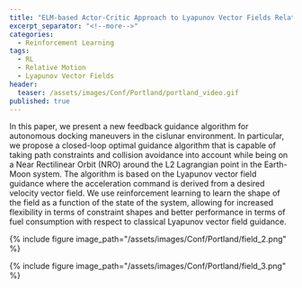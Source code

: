 ```yaml
---
title: "ELM-based Actor-Critic Approach to Lyapunov Vector Fields Relative Motion Guidance in Near-Rectilinear Orbit"
excerpt_separator: "<!--more-->"
categories:
  - Reinforcement Learning
tags:
  - RL
  - Relative Motion
  - Lyapunov Vector Fields
header:
  teaser: /assets/images/Conf/Portland/portland_video.gif
published: true
---
```


In this paper, we present a new feedback guidance algorithm for autonomous docking maneuvers in the cislunar environment. In particular, we propose a closed-loop optimal guidance algorithm that is capable of taking path constraints and collision avoidance into account while being on a Near Rectilinear Orbit (NRO) around the L2 Lagrangian point in the Earth-Moon system. The algorithm is based on the Lyapunov vector field guidance where the acceleration command is derived from a desired velocity vector field. We use reinforcement learning to learn the shape of the field as a function of the state of the system, allowing for increased flexibility in terms of constraint shapes and better performance in terms of fuel consumption with respect to classical Lyapunov vector field guidance.


{% include figure image_path="/assets/images/Conf/Portland/field_2.png" %}

{% include figure image_path="/assets/images/Conf/Portland/field_3.png" %}